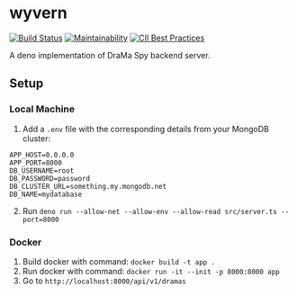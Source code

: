 # wyvern

[![Build Status](https://github.com/thejus-paul/wyvern/workflows/CodeQL/badge.svg?branch=master)](https://github.com/thejus-paul/wyvern/actions)
[![Maintainability](https://api.codeclimate.com/v1/badges/64a21b4dfdeafef7598f/maintainability)](https://codeclimate.com/github/Thejus-Paul/wyvern/maintainability)
[![CII Best Practices](https://bestpractices.coreinfrastructure.org/projects/5569/badge)](https://bestpractices.coreinfrastructure.org/projects/5569)

A deno implementation of DraMa Spy backend server.

## Setup

### Local Machine

1. Add a `.env` file with the corresponding details from your MongoDB cluster:
```
APP_HOST=0.0.0.0
APP_PORT=8000
DB_USERNAME=root
DB_PASSWORD=password
DB_CLUSTER_URL=something.my.mongodb.net
DB_NAME=mydatabase
```
2. Run `deno run --allow-net --allow-env --allow-read src/server.ts --port=8000`

### Docker

1. Build docker with command: `docker build -t app .`
2. Run docker with command: `docker run -it --init -p 8000:8000 app`
3. Go to `http://localhost:8000/api/v1/dramas`
